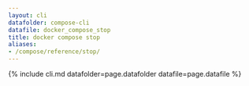```yaml
---
layout: cli
datafolder: compose-cli
datafile: docker_compose_stop
title: docker compose stop
aliases:
- /compose/reference/stop/
---
```

<!--
Sorry, but the contents of this page are automatically generated from
Docker's source code. If you want to suggest a change to the text that appears
here, you'll need to find the string by searching this repo:
https://github.com/docker/compose
-->
{% include cli.md datafolder=page.datafolder datafile=page.datafile %}
